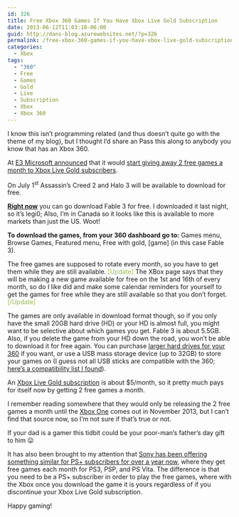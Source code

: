 ```yaml
---
id: 326
title: Free Xbox 360 Games If You Have Xbox Live Gold Subscription
date: 2013-06-12T11:03:18-06:00
guid: http://dans-blog.azurewebsites.net/?p=326
permalink: /free-xbox-360-games-if-you-have-xbox-live-gold-subscription/
categories:
  - Xbox
tags:
  - "360"
  - Free
  - Games
  - Gold
  - Live
  - Subscription
  - Xbox
  - Xbox 360
---
```

I know this isn’t programming related (and thus doesn’t quite go with the theme of my blog), but I thought I’d share an Pass this along to anybody you know that has an Xbox 360.

At [E3 Microsoft announced](http://www.theverge.com/2013/6/10/4413668/xbox-live-gold-free-games-promotion-e3-2013) that it would [start giving away 2 free games a month to Xbox Live Gold subscribers](http://techcrunch.com/2013/06/10/microsoft-fires-back-at-sony-with-free-game-downloads-for-xbox-live-gold-gamers/).

On July 1<sup>st</sup> Assassin’s Creed 2 and Halo 3 will be available to download for free.

**<u>Right now</u>** you can go download Fable 3 for free. I downloaded it last night, so it’s legi0; Also, I’m in Canada so it looks like this is available to more markets than just the US. Woot!

**To download the games, from your 360 dashboard go to:** Games menu, Browse Games, Featured menu, Free with gold, \[game\] (in this case Fable 3).

The free games are supposed to rotate every month, so you have to get them while they are still available. <font color="#9bbb59">[Update]</font> The XBox page says that they will be making a new game available for free on the 1st and 16th of every month, so do I like did and make some calendar reminders for yourself to get the games for free while they are still available so that you don’t forget. <font color="#9bbb59">[/Update]</font>

The games are only available in download format though, so if you only have the small 20GB hard drive (HD) or your HD is almost full, you might want to be selective about which games you get. Fable 3 is about 5.5GB. Also, if you delete the game from your HD down the road, you won’t be able to download it for free again. You can purchase [larger hard drives for your 360](http://en.wikipedia.org/wiki/List_of_Xbox_360_accessories#Detachable_hard_drives) if you want, or use a USB mass storage device (up to 32GB) to store your games on (I guess not all USB sticks are compatible with the 360; [here’s a compatibility list I found](http://blog.yellowchilli.net/2010/04/xbox-360-usb-stick-flash-drive.html)).

An [Xbox Live Gold subscription](http://www.xbox.com/en-CA/Live?xr=shellnav) is about $5/month, so it pretty much pays for itself now by getting 2 free games a month.

I remember reading somewhere that they would only be releasing the 2 free games a month until the [Xbox One](http://en.wikipedia.org/wiki/Xbox_One) comes out in November 2013, but I can’t find that source now, so I’m not sure if that’s true or not.

If your dad is a gamer this tidbit could be your poor-man’s father’s day gift to him 😛

It has also been brought to my attention that [Sony has been offering something similar for PS+ subscribers for over a year now](http://us.playstation.com/psn/playstation-plus/), where they get free games each month for PS3, PSP, and PS Vita. The difference is that you need to be a PS+ subscriber in order to play the free games, where with the Xbox once you download the game it is yours regardless of if you discontinue your Xbox Live Gold subscription.

Happy gaming!
